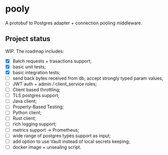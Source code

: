 # pooly

A protobuf to Postgres adapter + connection pooling middleware.

## Project status

WIP. The roadmap includes:

- [x] Batch requests + trasactions support;
- [x] basic unit tests;
- [x] basic integration tests;
- [ ] send back bytes received from db, accept strongly typed param values;
- [ ] JWT auth + admin / client_service roles;
- [ ] Client based throttling;
- [ ] TLS postgres support;
- [ ] Java client;
- [ ] Property-Based Testing;
- [ ] Python client;
- [ ] Rust client;
- [ ] rich logging support;
- [ ] metrics support -> Prometheus;
- [ ] wide range of postgres types support as input;
- [ ] add option to use Vault instead of local secrets keeping;
- [ ] docker image + unsealing script.
